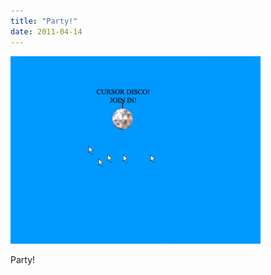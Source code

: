 ```yaml
---
title: "Party!"
date: 2011-04-14
---
```


![2011-04-14-6sh0aweb.gif](/images/2011-04-14-6sh0aweb.gif)

Party! 
